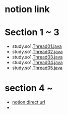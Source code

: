 # notion link

# Section 1 ~ 3 
- study.so1.[Thread01.java](study-thread%2Fsrc%2Fstudy%2Fs01%2FThread01.java)
- study.so1.[Thread02.java](study-thread%2Fsrc%2Fstudy%2Fs01%2FThread02.java)
- study.so1.[Thread03.java](study-thread%2Fsrc%2Fstudy%2Fs01%2FThread03.java)
- study.so1.[Thread04.java](study-thread%2Fsrc%2Fstudy%2Fs01%2FThread04.java)
- study.so1.[Thread05.java](study-thread%2Fsrc%2Fstudy%2Fs01%2FThread05.java)

# section 4 ~ 
- [notion direct url](https://confirmed-text-b1d.notion.site/Java-Thread-1ea92d2e383744b78c3f93c63471362b?pvs=4)
- 
